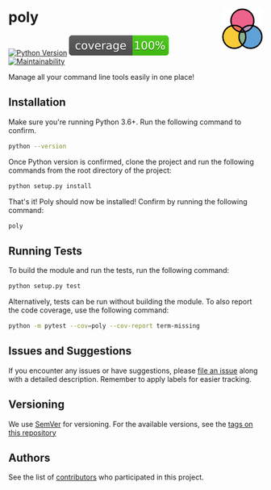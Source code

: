 # poly <img src="./docs/poly.svg" width="80" align="right" />

[![Python Version](https://img.shields.io/badge/python-3.7-blue.svg)](https://www.python.org/downloads/release/python-370/)
[![Coverage](./docs/coverage.svg)]()
[![Maintainability](https://api.codeclimate.com/v1/badges/7dcde6b92ad3bc7db5ac/maintainability)](https://codeclimate.com/github/ketanv3/poly/maintainability)

Manage all your command line tools easily in one place!


## Installation

Make sure you're running Python 3.6+. Run the following command to confirm.
```bash
python --version
```

Once Python version is confirmed, clone the project and run the following commands from the root directory of the project:
```bash
python setup.py install
```

That's it! Poly should now be installed! Confirm by running the following command:
```bash
poly
```


## Running Tests

To build the module and run the tests, run the following command:

```bash
python setup.py test
```

Alternatively, tests can be run without building the module. To also report the code coverage, use the following command:

```bash
python -m pytest --cov=poly --cov-report term-missing
```

## Issues and Suggestions
If you encounter any issues or have suggestions, please [file an issue](https://github.com/ketanv3/poly/issues) along with a detailed description. Remember to apply labels for easier tracking. 


## Versioning
We use [SemVer](http://semver.org/) for versioning. For the available versions, see the [tags on this repository](https://github.com/ketanv3/poly/tags)


## Authors
See the list of [contributors](https://github.com/ketanv3/poly/contributors) who participated in this project.
